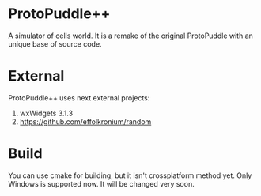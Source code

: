# ProtoPuddle++
A simulator of cells world. It is a remake of the original ProtoPuddle with an unique base of source code.

# External
ProtoPuddle++ uses next external projects:
1. wxWidgets 3.1.3
2. https://github.com/effolkronium/random

# Build
You can use cmake for building, but it isn't crossplatform method yet. Only Windows is supported now. It will be changed very soon.
